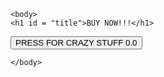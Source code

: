 
<html>
    <head>
        <meta charset="utf-8">
    </head>
 
        
      
    <body>
    <h1 id = "title">BUY NOW!!!</h1>
   <a href = "https://www.youtube.com/watch?v=j5a0jTc9S10&list=PL3KnTfyhrIlcudeMemKd6rZFGDWyK23vx&index=10"> <button id = "button">PRESS FOR CRAZY STUFF 0.0</button></a>
   

    </body>
    
</html>
